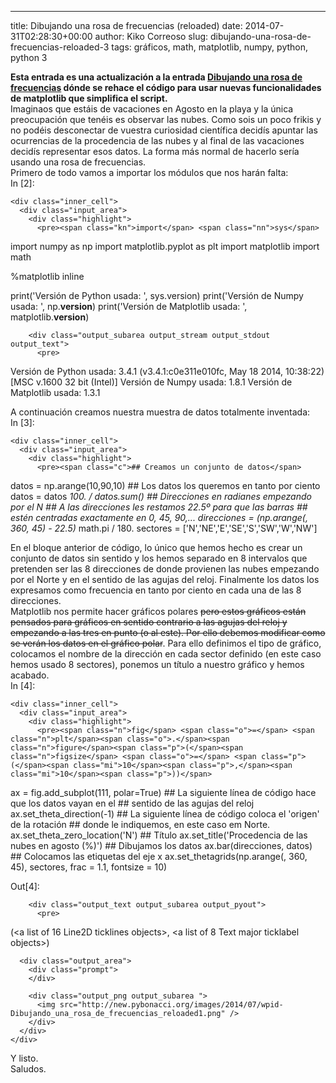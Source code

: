---
title: Dibujando una rosa de frecuencias (reloaded)
date: 2014-07-31T02:28:30+00:00
author: Kiko Correoso
slug: dibujando-una-rosa-de-frecuencias-reloaded-3
tags: gráficos, math, matplotlib, numpy, python, python 3

<div class="cell border-box-sizing text_cell rendered">
  <div class="prompt input_prompt">
  </div>
  
  <div class="inner_cell">
    <div class="text_cell_render border-box-sizing rendered_html">
      <strong>Esta entrada es una actualización a la entrada <a href="http://pybonacci.org/2012/03/24/dibujando-una-rosa-de-frecuencias/">Dibujando una rosa de frecuencias</a> dónde se rehace el código para usar nuevas funcionalidades de matplotlib que simplifica el script.</strong><br /> Imaginaos que estáis de vacaciones en Agosto en la playa y la única preocupación que tenéis es observar las nubes. Como sois un poco frikis y no podéis desconectar de vuestra curiosidad científica decidís apuntar las ocurrencias de la procedencia de las nubes y al final de las vacaciones decidís representar esos datos. La forma más normal de hacerlo sería usando una rosa de frecuencias.<br /> Primero de todo vamos a importar los módulos que nos harán falta:
    </div>
  </div>
</div>

<div class="cell border-box-sizing code_cell rendered">
  <div class="input">
    <div class="prompt input_prompt">
      In&nbsp;[2]:
    </div>
    
    <div class="inner_cell">
      <div class="input_area">
        <div class="highlight">
          <pre><span class="kn">import</span> <span class="nn">sys</span>

<span class="kn">import</span> <span class="nn">numpy</span> <span class="kn">as</span> <span class="nn">np</span>
<span class="kn">import</span> <span class="nn">matplotlib.pyplot</span> <span class="kn">as</span> <span class="nn">plt</span>
<span class="kn">import</span> <span class="nn">matplotlib</span>
<span class="kn">import</span> <span class="nn">math</span>

<span class="o">%</span><span class="k">matplotlib</span> <span class="n">inline</span>

<span class="k">print</span><span class="p">(</span><span class="s">&#039;Versión de Python usada: &#039;</span><span class="p">,</span> <span class="n">sys</span><span class="o">.</span><span class="n">version</span><span class="p">)</span>
<span class="k">print</span><span class="p">(</span><span class="s">&#039;Versión de Numpy usada: &#039;</span><span class="p">,</span> <span class="n">np</span><span class="o">.</span><span class="n">__version__</span><span class="p">)</span>
<span class="k">print</span><span class="p">(</span><span class="s">&#039;Versión de Matplotlib usada: &#039;</span><span class="p">,</span> <span class="n">matplotlib</span><span class="o">.</span><span class="n">__version__</span><span class="p">)</span>
</pre>
        </div>
      </div>
    </div>
  </div>
  
  <div class="output_wrapper">
    <div class="output">
      <div class="output_area">
        <div class="prompt">
        </div>
        
        <div class="output_subarea output_stream output_stdout output_text">
          <pre>
Versión de Python usada:  3.4.1 (v3.4.1:c0e311e010fc, May 18 2014, 10:38:22) [MSC v.1600 32 bit (Intel)]
Versión de Numpy usada:  1.8.1
Versión de Matplotlib usada:  1.3.1

</pre>
        </div>
      </div>
    </div>
  </div>
</div>

<div class="cell border-box-sizing text_cell rendered">
  <div class="prompt input_prompt">
  </div>
  
  <div class="inner_cell">
    <div class="text_cell_render border-box-sizing rendered_html">
      A continuación creamos nuestra muestra de datos totalmente inventada:
    </div>
  </div>
</div>

<div class="cell border-box-sizing code_cell rendered">
  <div class="input">
    <div class="prompt input_prompt">
      In&nbsp;[3]:
    </div>
    
    <div class="inner_cell">
      <div class="input_area">
        <div class="highlight">
          <pre><span class="c">## Creamos un conjunto de datos</span>
<span class="n">datos</span> <span class="o">=</span> <span class="n">np</span><span class="o">.</span><span class="n">arange</span><span class="p">(</span><span class="mi">10</span><span class="p">,</span><span class="mi">90</span><span class="p">,</span><span class="mi">10</span><span class="p">)</span>
<span class="c">## Los datos los queremos en tanto por ciento</span>
<span class="n">datos</span> <span class="o">=</span> <span class="n">datos</span> <span class="o">*</span> <span class="mf">100.</span> <span class="o">/</span> <span class="n">datos</span><span class="o">.</span><span class="n">sum</span><span class="p">()</span>
<span class="c">## Direcciones en radianes empezando por el N</span>
<span class="c">## A las direcciones les restamos 22.5º para que las barras</span>
<span class="c">## estén centradas exactamente en 0, 45, 90,...</span>
<span class="n">direcciones</span> <span class="o">=</span> <span class="p">(</span><span class="n">np</span><span class="o">.</span><span class="n">arange</span><span class="p">(</span><span class="mi"></span><span class="p">,</span> <span class="mi">360</span><span class="p">,</span> <span class="mi">45</span><span class="p">)</span> <span class="o">-</span> <span class="mf">22.5</span><span class="p">)</span> <span class="o">*</span> <span class="n">math</span><span class="o">.</span><span class="n">pi</span> <span class="o">/</span> <span class="mf">180.</span>
<span class="n">sectores</span> <span class="o">=</span> <span class="p">[</span><span class="s">&#039;N&#039;</span><span class="p">,</span><span class="s">&#039;NE&#039;</span><span class="p">,</span><span class="s">&#039;E&#039;</span><span class="p">,</span><span class="s">&#039;SE&#039;</span><span class="p">,</span><span class="s">&#039;S&#039;</span><span class="p">,</span><span class="s">&#039;SW&#039;</span><span class="p">,</span><span class="s">&#039;W&#039;</span><span class="p">,</span><span class="s">&#039;NW&#039;</span><span class="p">]</span>
</pre>
        </div>
      </div>
    </div>
  </div>
</div>

<div class="cell border-box-sizing text_cell rendered">
  <div class="prompt input_prompt">
  </div>
  
  <div class="inner_cell">
    <div class="text_cell_render border-box-sizing rendered_html">
      En el bloque anterior de código, lo único que hemos hecho es crear un conjunto de datos sin sentido y los hemos separado en 8 intervalos que pretenden ser las 8 direcciones de donde provienen las nubes empezando por el Norte y en el sentido de las agujas del reloj. Finalmente los datos los expresamos como frecuencia en tanto por ciento en cada una de las 8 direcciones.<br /> Matplotlib nos permite hacer gráficos polares <s>pero estos gráficos están pensados para gráficos en sentido contrario a las agujas del reloj y empezando a las tres en punto (o al este). Por ello debemos modificar como se verán los datos en el gráfico polar</s>. Para ello definimos el tipo de gráfico, colocamos el nombre de la dirección en cada sector definido (en este caso hemos usado 8 sectores), ponemos un título a nuestro gráfico y hemos acabado.
    </div>
  </div>
</div>

<div class="cell border-box-sizing code_cell rendered">
  <div class="input">
    <div class="prompt input_prompt">
      In&nbsp;[4]:
    </div>
    
    <div class="inner_cell">
      <div class="input_area">
        <div class="highlight">
          <pre><span class="n">fig</span> <span class="o">=</span> <span class="n">plt</span><span class="o">.</span><span class="n">figure</span><span class="p">(</span><span class="n">figsize</span> <span class="o">=</span> <span class="p">(</span><span class="mi">10</span><span class="p">,</span><span class="mi">10</span><span class="p">))</span>
<span class="n">ax</span> <span class="o">=</span> <span class="n">fig</span><span class="o">.</span><span class="n">add_subplot</span><span class="p">(</span><span class="mi">111</span><span class="p">,</span> <span class="n">polar</span><span class="o">=</span><span class="bp">True</span><span class="p">)</span>
<span class="c">## La siguiente línea de código hace que los datos vayan en el </span>
<span class="c">## sentido de las agujas del reloj</span>
<span class="n">ax</span><span class="o">.</span><span class="n">set_theta_direction</span><span class="p">(</span><span class="o">-</span><span class="mi">1</span><span class="p">)</span>
<span class="c">## La siguiente línea de código coloca el &#039;origen&#039; de la rotación</span>
<span class="c">## donde le indiquemos, en este caso em Norte.</span>
<span class="n">ax</span><span class="o">.</span><span class="n">set_theta_zero_location</span><span class="p">(</span><span class="s">&#039;N&#039;</span><span class="p">)</span>
<span class="c">## Título</span>
<span class="n">ax</span><span class="o">.</span><span class="n">set_title</span><span class="p">(</span><span class="s">&#039;Procedencia de las nubes en agosto (%)&#039;</span><span class="p">)</span>
<span class="c">## Dibujamos los datos</span>
<span class="n">ax</span><span class="o">.</span><span class="n">bar</span><span class="p">(</span><span class="n">direcciones</span><span class="p">,</span> <span class="n">datos</span><span class="p">)</span>
<span class="c">## Colocamos las etiquetas del eje x</span>
<span class="n">ax</span><span class="o">.</span><span class="n">set_thetagrids</span><span class="p">(</span><span class="n">np</span><span class="o">.</span><span class="n">arange</span><span class="p">(</span><span class="mi"></span><span class="p">,</span> <span class="mi">360</span><span class="p">,</span> <span class="mi">45</span><span class="p">),</span> <span class="n">sectores</span><span class="p">,</span> <span class="n">frac</span> <span class="o">=</span> <span class="mf">1.1</span><span class="p">,</span> <span class="n">fontsize</span> <span class="o">=</span> <span class="mi">10</span><span class="p">)</span>
</pre>
        </div>
      </div>
    </div>
  </div>
  
  <div class="output_wrapper">
    <div class="output">
      <div class="output_area">
        <div class="prompt output_prompt">
          Out[4]:
        </div>
        
        <div class="output_text output_subarea output_pyout">
          <pre>
(&lt;a list of 16 Line2D ticklines objects&gt;,
 &lt;a list of 8 Text major ticklabel objects&gt;)
</pre>
        </div>
      </div>
      
      <div class="output_area">
        <div class="prompt">
        </div>
        
        <div class="output_png output_subarea ">
          <img src="http://new.pybonacci.org/images/2014/07/wpid-Dibujando_una_rosa_de_frecuencias_reloaded1.png" />
        </div>
      </div>
    </div>
  </div>
</div>

<div class="cell border-box-sizing text_cell rendered">
  <div class="prompt input_prompt">
  </div>
  
  <div class="inner_cell">
    <div class="text_cell_render border-box-sizing rendered_html">
      Y listo.<br /> Saludos.
    </div>
  </div>
</div>